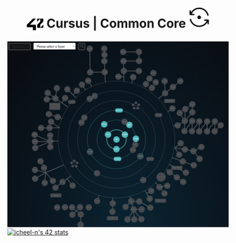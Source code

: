 <!--HEADER-->
<h1 align="center">
 <picture>
  <source media="(prefers-color-scheme: dark)" srcset="resources/42_Logo_White.svg">
  <img alt="42 Logo" width=40 align="center" src="resources/42_Logo.svg">
 </picture>
 Cursus | 
Common Core
<img src="resources/InProgress.svg">

</h1>
<!--FINISH HEADER-->


<!--![Common_core](/resources/common_core.png)-->
<center><img src="/resources/common_core_black.png"
    width="600"
    height= auto/></center>
<a href="https://github.com/JaeSeoKim/badge42"><img src="https://badge42.vercel.app/api/v2/clfo781th000608l4lo1z8jb2/stats?cursusId=21&coalitionId=205" alt="jcheel-n's 42 stats" /></a>
